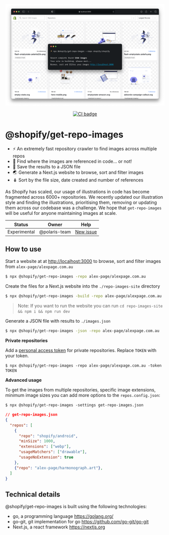 <p align="center">
  <img src="https://github.com/Shopify/get-repo-images/blob/main/example.png" alt="A screenshot of the get-repo-images command being ran" width="690px">
</p>

<p align="center">
  <a href="https://github.com/Shopify/get-repo-images/actions/workflows/ci.yml">
    <img src="https://github.com/Shopify/get-repo-images/actions/workflows/ci.yml/badge.svg?branch=main" alt="CI badge">
  </a>
</p>

# @shopify/get-repo-images

- ⚡️ An extremely fast repository crawler to find images across multiple repos
- 🌌 Find where the images are referenced in code... or not!
- 💾 Save the results to a JSON file
- 🌏 Generate a Next.js website to browse, sort and filter images
- 🪆 Sort by the file size, date created and number of references

As Shopify has scaled, our usage of illustrations in code has become fragmented across 6000+ repositories. We recently updated our illustration style and finding the illustrations, prioritising them, removing or updating them across our codebase was a challenge. We hope that `get-repo-images` will be useful for anyone maintaining images at scale.

| Status | Owner | Help |
| --- | --- | --- |
| Experimental | @polaris-team | [New issue](https://github.com/Shopify/get-repo-images/issues/new) |

## How to use

Start a website at at [http://localhost:3000](http://localhost:3000) to browse, sort and filter images from `alex-page/alexpage.com.au` 

```bash
$ npx @shopify/get-repo-images -repo alex-page/alexpage.com.au
```

Create the files for a Next.js website into the `./repo-images-site` directory

```bash
$ npx @shopify/get-repo-images -build -repo alex-page/alexpage.com.au
```

> Note: If you want to run the website you can run `cd repo-images-site && npm i && npm run dev`

Generate a JSON file with results to `./images.json`

```bash
$ npx @shopify/get-repo-images -json -repo alex-page/alexpage.com.au
```

**Private repositories**

Add a [personal access token](https://github.com/settings/tokens/new?description=get-repo-images&scopes=repo) for private repositories. Replace `TOKEN` with your token.

```shell
$ npx @shopify/get-repo-images -repo alex-page/alexpage.com.au -token TOKEN
```

**Advanced usage**

To get the images from multiple repositories, specific image extensions, minimum image sizes you can add more options to the `repos.config.json`:

```shell
$ npx @shopify/get-repo-images -settings get-repo-images.json
```

```json
// get-repo-images.json
{
  "repos": [
    {
      "repo": "shopify/android",
      "minSize": 1000,
      "extensions": ["webp"],
      "usageMatchers": ["drawable"],
      "usageNoExtension": true
    },
    {"repo": "alex-page/harmonograph.art"},
  ]
}
```

## Technical details

@shopify/get-repo-images is built using the following technologies:

- go, a programming language https://golang.org/
- go-git, git implementation for go https://github.com/go-git/go-git
- Next.js, a react framework https://nextjs.org
